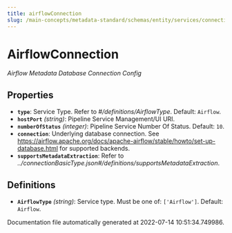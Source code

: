 ```yaml
---
title: airflowConnection
slug: /main-concepts/metadata-standard/schemas/entity/services/connections/pipeline/airflowconnection
---
```


# AirflowConnection

*Airflow Metadata Database Connection Config*

## Properties

- **`type`**: Service Type. Refer to *#/definitions/AirflowType*. Default: `Airflow`.
- **`hostPort`** *(string)*: Pipeline Service Management/UI URI.
- **`numberOfStatus`** *(integer)*: Pipeline Service Number Of Status. Default: `10`.
- **`connection`**: Underlying database connection. See https://airflow.apache.org/docs/apache-airflow/stable/howto/set-up-database.html for supported backends.
- **`supportsMetadataExtraction`**: Refer to *../connectionBasicType.json#/definitions/supportsMetadataExtraction*.
## Definitions

- **`AirflowType`** *(string)*: Service type. Must be one of: `['Airflow']`. Default: `Airflow`.


Documentation file automatically generated at 2022-07-14 10:51:34.749986.

